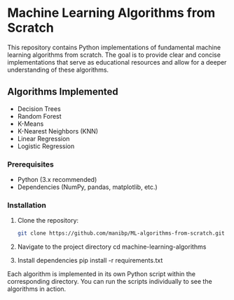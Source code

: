 # Machine Learning Algorithms from Scratch

This repository contains Python implementations of fundamental machine learning algorithms from scratch. The goal is to provide clear and concise implementations that serve as educational resources and allow for a deeper understanding of these algorithms.

## Algorithms Implemented

- Decision Trees
- Random Forest
- K-Means
- K-Nearest Neighbors (KNN)
- Linear Regression
- Logistic Regression

### Prerequisites

- Python (3.x recommended)
- Dependencies (NumPy, pandas, matplotlib, etc.)

### Installation

1. Clone the repository:
   ```bash
   git clone https://github.com/manibp/ML-algorithms-from-scratch.git

2. Navigate to the project directory
   cd machine-learning-algorithms

3. Install dependencies
   pip install -r requirements.txt

Each algorithm is implemented in its own Python script within the corresponding directory. You can run the scripts individually to see the algorithms in action.
